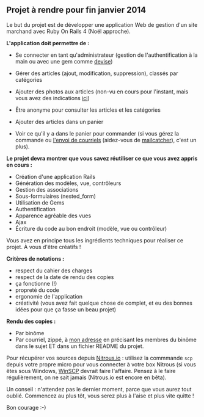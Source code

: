 Projet à rendre pour fin janvier 2014
---

Le but du projet est de développer une application Web de gestion d'un site marchand avec Ruby On Rails 4 (Noël approche).

**L'application doit permettre de :**

- Se connecter en tant qu'administrateur (gestion de l'authentification à la main ou avec une gem comme [devise](https://github.com/plataformatec/devise))

 - Gérer des articles (ajout, modification, suppression), classés par catégories
 - Ajouter des photos aux articles (non-vu en cours pour l'instant, mais vous avez des indications [ici](http://guides.rubyonrails.org/form_helpers.html#uploading-files))

- Être anonyme pour consulter les articles et les catégories
- Ajouter des articles dans un panier
- Voir ce qu'il y a dans le panier pour commander (si vous gérez la commande ou [l'envoi de courriels](http://guides.rubyonrails.org/action_mailer_basics.html) (aidez-vous de [mailcatcher](http://mailcatcher.me/)), c'est un plus).


**Le projet devra montrer que vous savez réutiliser ce que vous avez appris en cours :**

- Création d'une application Rails
- Génération des modèles, vue, contrôleurs
- Gestion des associations
- Sous-formulaires (nested_form)
- Utilisation de Gems
- Authentification
- Apparence agréable des vues
- Ajax
- Écriture du code au bon endroit (modèle, vue ou contrôleur)

Vous avez en principe tous les ingrédients techniques pour réaliser ce projet. À vous d'être créatifs !

**Critères de notations :**

- respect du cahier des charges
- respect de la date de rendu des copies
- ça fonctionne (!)
- propreté du code
- ergonomie de l'application
- créativité (vous avez fait quelque chose de complet, et eu des bonnes idées pour que ça fasse un beau projet)

**Rendu des copies :**
- Par binôme
- Par courriel, zippé, à [mon adresse](mailto:christian@pennaforte.net) en précisant les membres du binôme dans le sujet ET dans un fichier README du projet.

Pour récupérer vos sources depuis [Nitrous.io](http://nitrous.io) : utilisez la commmande `scp` depuis votre propre micro pour vous connecter à votre box Nitrous (si vous êtes sous Windows, [WinSCP](http://winscp.net/eng/docs/lang:fr) devrait faire l'affaire. Pensez à le faire régulièrement, on ne sait jamais (Nitrous.io est encore en bêta).

Un conseil : n'attendez pas le dernier moment, parce que vous aurez tout oublié. Commencez au plus tôt, vous serez plus à l'aise et plus vite quitte !

Bon courage :-)
